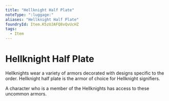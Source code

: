 ```yaml
---
title: "Hellknight Half Plate"
noteType: ":luggage:"
aliases: "Hellknight Half Plate"
foundryId: Item.K5zUJAFQ8vQvUcHZ
tags:
  - Item
---
```


# Hellknight Half Plate

Hellknights wear a variety of armors decorated with designs specific to the order. Hellknight half plate is the armor of choice for Hellknight signifiers.

A character who is a member of the Hellknights has access to these uncommon armors.

